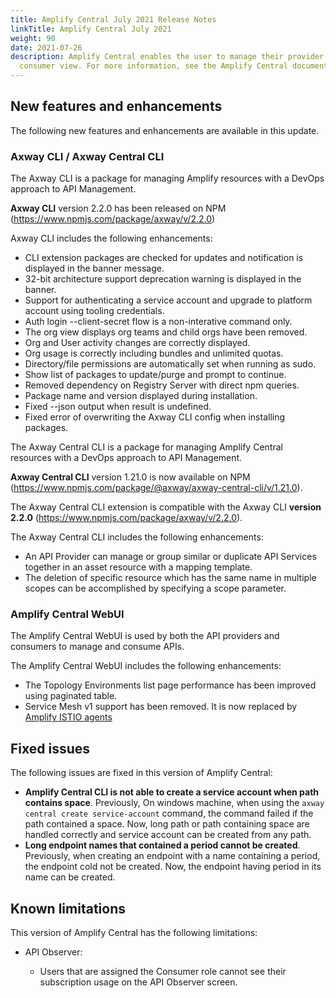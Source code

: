 ```yaml
---
title: Amplify Central July 2021 Release Notes
linkTitle: Amplify Central July 2021
weight: 90
date: 2021-07-26
description: Amplify Central enables the user to manage their provider /
  consumer view. For more information, see the Amplify Central documentation.
---
```


## New features and enhancements

The following new features and enhancements are available in this update.

### Axway CLI / Axway Central CLI

The Axway CLI is a package for managing Amplify resources with a DevOps approach to API Management.

**Axway CLI** version 2.2.0 has been released on NPM (<https://www.npmjs.com/package/axway/v/2.2.0>)

Axway CLI includes the following enhancements:

* CLI extension packages are checked for updates and notification is displayed in the banner message.
* 32-bit architecture support deprecation warning is displayed in the banner.
* Support for authenticating a service account and upgrade to platform account using tooling credentials.
* Auth login --client-secret flow is a non-interative command only.
* The org view displays org teams and child orgs have been removed.
* Org and User activity changes are correctly displayed.
* Org usage is correctly including bundles and unlimited quotas.
* Directory/file permissions are automatically set when running as sudo.
* Show list of packages to update/purge and prompt to continue.
* Removed dependency on Registry Server with direct npm queries.
* Package name and version displayed during installation.
* Fixed --json output when result is undefined.
* Fixed error of overwriting the Axway CLI config when installing packages.

The Axway Central CLI is a package for managing Amplify Central resources with a DevOps approach to API Management.

**Axway Central CLI** version 1.21.0 is now available on NPM (<https://www.npmjs.com/package/@axway/axway-central-cli/v/1.21.0>).

The Axway Central CLI extension is compatible with the Axway CLI **version 2.2.0** (<https://www.npmjs.com/package/axway/v/2.2.0>).

The Axway Central CLI includes the following enhancements:

* An API Provider can manage or group similar or duplicate API Services together in an asset resource with a mapping template.
* The deletion of specific resource which has the same name in multiple scopes can be accomplished by specifying a scope parameter.

### Amplify Central WebUI

The Amplify Central WebUI is used by both the API providers and consumers to manage and consume APIs.

The Amplify Central WebUI includes the following enhancements:

* The Topology Environments list page performance has been improved using paginated table.
* Service Mesh v1 support has been removed. It is now replaced by [Amplify ISTIO agents](/docs/central/mesh_management) 

## Fixed issues

The following issues are fixed in this version of Amplify Central:

* **Amplify Central CLI is not able to create a service account when path contains space**. Previously, On windows machine, when using the `axway central create service-account` command, the command failed if the path contained a space. Now, long path or path containing space are handled correctly and service account can be created from any path.
* **Long endpoint names that contained a period cannot be created**. Previously, when creating an endpoint with a name containing a period, the endpoint cold not be created. Now, the endpoint having period in its name can be created.

## Known limitations

This version of Amplify Central has the following limitations:

* API Observer:

    * Users that are assigned the Consumer role cannot see their subscription usage on the API Observer screen.
